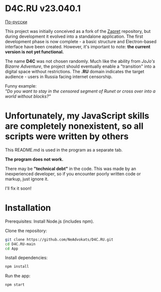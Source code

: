 # D4C.RU v23.040.1
[По-русски](https://github.com/NeAdvokats/D4C.RU/blob/main/README_ru.md)

This project was initially conceived as a fork of the [Zapret](https://github.com/bol-van/zapret) repository, but during development it evolved into a standalone application. The first development phase is now complete - a basic structure and Electron-based interface have been created. However, it's important to note: **the current version is not yet functional.**

The name **D4C** was not chosen randomly. Much like the ability from _JoJo's Bizarre Adventure_, the project should eventually enable a "transition" into a digital space without restrictions. The **.RU** domain indicates the target audience - users in Russia facing internet censorship.

Funny example:  
_"Do you want to stay in the censored segment of Runet or cross over into a world without blocks?"_

# Unfortunately, my JavaScript skills are completely nonexistent, so all scripts were written by others
This README.md is used in the program as a separate tab.

**The program does not work.**

There may be **"technical debt"** in the code. This was made by an inexperienced developer, so if you encounter poorly written code or markup, just ignore it.

I'll fix it soon!

# Installation

Prerequisites: Install Node.js (includes npm).

Clone the repository:
```bash
git clone https://github.com/NeAdvokats/D4C.RU.git
cd D4C.RU-main
cd App
```
Install dependencies:
```bash
npm install
```
Run the app:
```bash
npm start
```
